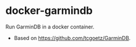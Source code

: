 # docker-garmindb

Run GarminDB in a docker container. 
* Based on https://github.com/tcgoetz/GarminDB. 

